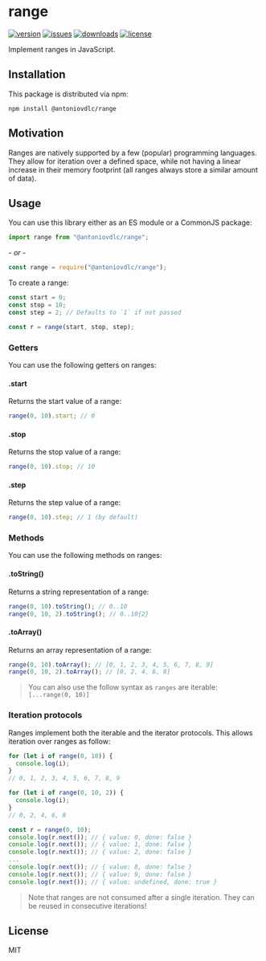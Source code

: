 # range

[![version](https://img.shields.io/npm/v/@antoniovdlc/range.svg)](http://npm.im/@antoniovdlc/range)
[![issues](https://img.shields.io/github/issues-raw/antoniovdlc/range.svg)](https://github.com/AntonioVdlC/range/issues)
[![downloads](https://img.shields.io/npm/dt/@antoniovdlc/range.svg)](http://npm.im/@antoniovdlc/range)
[![license](https://img.shields.io/npm/l/@antoniovdlc/range.svg)](http://opensource.org/licenses/MIT)

Implement ranges in JavaScript.

## Installation

This package is distributed via npm:

```
npm install @antoniovdlc/range
```

## Motivation

Ranges are natively supported by a few (popular) programming languages. They allow for iteration over a defined space, while not having a linear increase in their memory footprint (all ranges always store a similar amount of data).

## Usage

You can use this library either as an ES module or a CommonJS package:
```js
import range from "@antoniovdlc/range";
```
*- or -*
```js
const range = require("@antoniovdlc/range");
```

To create a range:
```js
const start = 0;
const stop = 10;
const step = 2; // Defaults to `1` if not passed

const r = range(start, stop, step);
```

### Getters

You can use the following getters on ranges:

#### .start

Returns the start value of a range:
```js
range(0, 10).start; // 0
```

#### .stop

Returns the stop value of a range:
```js
range(0, 10).stop; // 10
```

#### .step

Returns the step value of a range:
```js
range(0, 10).step; // 1 (by default)
```

### Methods

You can use the following methods on ranges:

#### .toString()

Returns a string representation of a range:
```js
range(0, 10).toString(); // 0..10
range(0, 10, 2).toString(); // 0..10{2}
```

#### .toArray()

Returns an array representation of a range:
```js
range(0, 10).toArray(); // [0, 1, 2, 3, 4, 5, 6, 7, 8, 9]
range(0, 10, 2).toArray(); // [0, 2, 4, 6, 8]
```

> You can also use the follow syntax as `ranges` are iterable:
> `[...range(0, 10)]`

### Iteration protocols

Ranges implement both the iterable and the iterator protocols. This allows iteration over ranges as follow:

```js
for (let i of range(0, 10)) {
  console.log(i);
}
// 0, 1, 2, 3, 4, 5, 6, 7, 8, 9

for (let i of range(0, 10, 2)) {
  console.log(i);
}
// 0, 2, 4, 6, 8
```

```js
const r = range(0, 10);
console.log(r.next()); // { value: 0, done: false }
console.log(r.next()); // { value: 1, done: false }
console.log(r.next()); // { value: 2, done: false }
...
console.log(r.next()); // { value: 8, done: false }
console.log(r.next()); // { value: 9, done: false }
console.log(r.next()); // { value: undefined, done: true }
```

> Note that ranges are not consumed after a single iteration. They can be reused in consecutive iterations!

## License
MIT
